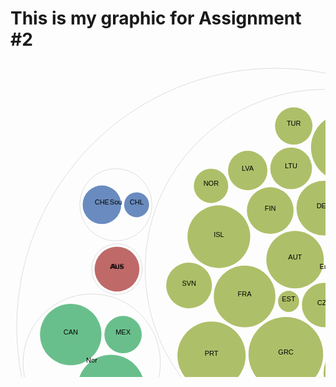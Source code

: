 # This is my graphic for Assignment #2
<svg width="848" height="848" xmlns="http://www.w3.org/2000/svg"><g transform="translate(10,10)"><g><circle class="node node--root" transform="translate(414,414)" r="414" style="fill-opacity: 0; stroke: rgb(221, 221, 221); stroke-opacity: 1;"></circle><circle class="node" transform="translate(160.4112933491983,321.336363516705)" r="40.496554857233825" style="fill-opacity: 0; stroke: rgb(221, 221, 221); stroke-opacity: 1;"></circle><circle class="node" transform="translate(493.0845510225647,321.336363516705)" r="287.5226148303768" style="fill-opacity: 0; stroke: rgb(221, 221, 221); stroke-opacity: 1;"></circle><circle class="node" transform="translate(119.95050272024451,470.94551564182666)" r="109.83314333452583" style="fill-opacity: 0; stroke: rgb(221, 221, 221); stroke-opacity: 1;"></circle><circle class="node" transform="translate(158.58969198854192,218.40460120797582)" r="57.797236802478885" style="fill-opacity: 0; stroke: rgb(221, 221, 221); stroke-opacity: 1;"></circle><circle class="node" transform="translate(258.39884209716115,659.0459005947179)" r="119.07153536521825" style="fill-opacity: 0; stroke: rgb(221, 221, 221); stroke-opacity: 1;"></circle><circle class="node node--leaf" transform="translate(160.4112933491983,321.336363516705)" r="35.84246687147806" style="fill: rgb(191, 105, 105); fill-opacity: 1; stroke: rgb(221, 221, 221); stroke-opacity: 0;"></circle><circle class="node node--leaf" transform="translate(445.305367107645,306.280050861123)" r="45.977093133391904" style="fill: rgb(174, 191, 105); fill-opacity: 1; stroke: rgb(221, 221, 221); stroke-opacity: 0;"></circle><circle class="node node--leaf" transform="translate(547.0869900243883,306.280050861123)" r="51.15044179759562" style="fill: rgb(174, 191, 105); fill-opacity: 1; stroke: rgb(221, 221, 221); stroke-opacity: 0;"></circle><circle class="node node--leaf" transform="translate(491.68918664077637,378.80005289144873)" r="35.453715401441464" style="fill: rgb(174, 191, 105); fill-opacity: 1; stroke: rgb(221, 221, 221); stroke-opacity: 0;"></circle><circle class="node node--leaf" transform="translate(491.2678866619222,223.85534569922498)" r="43.74246575752621" style="fill: rgb(174, 191, 105); fill-opacity: 1; stroke: rgb(221, 221, 221); stroke-opacity: 0;"></circle><circle class="node node--leaf" transform="translate(566.0243033937134,396.39841117569534)" r="36.282063722082945" style="fill: rgb(174, 191, 105); fill-opacity: 1; stroke: rgb(221, 221, 221); stroke-opacity: 0;"></circle><circle class="node node--leaf" transform="translate(583.8074238448289,212.58804118509096)" r="44.82639457439785" style="fill: rgb(174, 191, 105); fill-opacity: 1; stroke: rgb(221, 221, 221); stroke-opacity: 0;"></circle><circle class="node node--leaf" transform="translate(434.97388801626124,373.0177664670931)" r="16.901493524457564" style="fill: rgb(174, 191, 105); fill-opacity: 1; stroke: rgb(221, 221, 221); stroke-opacity: 0;"></circle><circle class="node node--leaf" transform="translate(405.5797467383153,227.74465075498216)" r="37.37980673782242" style="fill: rgb(174, 191, 105); fill-opacity: 1; stroke: rgb(221, 221, 221); stroke-opacity: 0;"></circle><circle class="node node--leaf" transform="translate(364.5512005083586,365.1527358772414)" r="49.304940799567966" style="fill: rgb(174, 191, 105); fill-opacity: 1; stroke: rgb(221, 221, 221); stroke-opacity: 0;"></circle><circle class="node node--leaf" transform="translate(641.0088304311648,349.4180507677443)" r="47.55019503046466" style="fill: rgb(174, 191, 105); fill-opacity: 1; stroke: rgb(221, 221, 221); stroke-opacity: 0;"></circle><circle class="node node--leaf" transform="translate(430.54792200224813,457.6865944904411)" r="59.69871286824622" style="fill: rgb(174, 191, 105); fill-opacity: 1; stroke: rgb(221, 221, 221); stroke-opacity: 0;"></circle><circle class="node node--leaf" transform="translate(669.4096717500333,255.24272772870881)" r="46.16034099630884" style="fill: rgb(174, 191, 105); fill-opacity: 1; stroke: rgb(221, 221, 221); stroke-opacity: 0;"></circle><circle class="node node--leaf" transform="translate(543.9955797499208,487.71748048042775)" r="53.00232328540942" style="fill: rgb(174, 191, 105); fill-opacity: 1; stroke: rgb(221, 221, 221); stroke-opacity: 0;"></circle><circle class="node node--leaf" transform="translate(323.3847761233451,269.5124812038042)" r="50.16461315370452" style="fill: rgb(174, 191, 105); fill-opacity: 1; stroke: rgb(221, 221, 221); stroke-opacity: 0;"></circle><circle class="node node--leaf" transform="translate(525.1994570658042,126.82745079527112)" r="54.39334780140436" style="fill: rgb(174, 191, 105); fill-opacity: 1; stroke: rgb(221, 221, 221); stroke-opacity: 0;"></circle><circle class="node node--leaf" transform="translate(439.0103206287123,160.16341633685934)" r="33.36389381241646" style="fill: rgb(174, 191, 105); fill-opacity: 1; stroke: rgb(221, 221, 221); stroke-opacity: 0;"></circle><circle class="node node--leaf" transform="translate(625.6664828604523,425.5332293736681)" r="25.44176030339906" style="fill: rgb(174, 191, 105); fill-opacity: 1; stroke: rgb(221, 221, 221); stroke-opacity: 0;"></circle><circle class="node node--leaf" transform="translate(369.56936574328427,163.62124243281232)" r="31.509011353480084" style="fill: rgb(174, 191, 105); fill-opacity: 1; stroke: rgb(221, 221, 221); stroke-opacity: 0;"></circle><circle class="node node--leaf" transform="translate(642.6804320597159,494.85825142751867)" r="41.286454490469666" style="fill: rgb(174, 191, 105); fill-opacity: 1; stroke: rgb(221, 221, 221); stroke-opacity: 0;"></circle><circle class="node node--leaf" transform="translate(310.86235577674034,188.17884993526565)" r="27.47328259324392" style="fill: rgb(174, 191, 105); fill-opacity: 1; stroke: rgb(221, 221, 221); stroke-opacity: 0;"></circle><circle class="node node--leaf" transform="translate(621.3550341943497,134.2468311871116)" r="37.39395687347345" style="fill: rgb(174, 191, 105); fill-opacity: 1; stroke: rgb(221, 221, 221); stroke-opacity: 0;"></circle><circle class="node node--leaf" transform="translate(311.64934359984056,459.91139574287206)" r="54.5665906964355" style="fill: rgb(174, 191, 105); fill-opacity: 1; stroke: rgb(221, 221, 221); stroke-opacity: 0;"></circle><circle class="node node--leaf" transform="translate(689.6061281151335,171.23879278838405)" r="35.58324422251715" style="fill: rgb(174, 191, 105); fill-opacity: 1; stroke: rgb(221, 221, 221); stroke-opacity: 0;"></circle><circle class="node node--leaf" transform="translate(275.72037691818485,347.52631648416053)" r="36.603689152740266" style="fill: rgb(174, 191, 105); fill-opacity: 1; stroke: rgb(221, 221, 221); stroke-opacity: 0;"></circle><circle class="node node--leaf" transform="translate(722.957683452141,321.4941214422727)" r="34.37146613114476" style="fill: rgb(174, 191, 105); fill-opacity: 1; stroke: rgb(221, 221, 221); stroke-opacity: 0;"></circle><circle class="node node--leaf" transform="translate(443.1761145660622,92.34321325132174)" r="29.93004087866524" style="fill: rgb(174, 191, 105); fill-opacity: 1; stroke: rgb(221, 221, 221); stroke-opacity: 0;"></circle><circle class="node node--leaf" transform="translate(86.39996980614097,426.09190301169485)" r="49.16579955342939" style="fill: rgb(105, 191, 139); fill-opacity: 1; stroke: rgb(221, 221, 221); stroke-opacity: 0;"></circle><circle class="node node--leaf" transform="translate(170.10683573757805,426.09190301169485)" r="29.88697839225192" style="fill: rgb(105, 191, 139); fill-opacity: 1; stroke: rgb(221, 221, 221); stroke-opacity: 0;"></circle><circle class="node node--leaf" transform="translate(150.793422270457,512.1793276182084)" r="53.68621180246279" style="fill: rgb(105, 191, 139); fill-opacity: 1; stroke: rgb(221, 221, 221); stroke-opacity: 0;"></circle><circle class="node node--leaf" transform="translate(136.29086455114742,218.40460120797582)" r="30.844321379328616" style="fill: rgb(105, 139, 191); fill-opacity: 1; stroke: rgb(221, 221, 221); stroke-opacity: 0;"></circle><circle class="node node--leaf" transform="translate(191.76105736074842,218.40460120797582)" r="19.971783444516614" style="fill: rgb(105, 139, 191); fill-opacity: 1; stroke: rgb(221, 221, 221); stroke-opacity: 0;"></circle><circle class="node node--leaf" transform="translate(185.38751166366342,659.0459005947179)" r="41.406116945964754" style="fill: rgb(174, 105, 191); fill-opacity: 1; stroke: rgb(221, 221, 221); stroke-opacity: 0;"></circle><circle class="node node--leaf" transform="translate(302.13200303600377,659.0459005947179)" r="70.68428644061986" style="fill: rgb(174, 105, 191); fill-opacity: 1; stroke: rgb(221, 221, 221); stroke-opacity: 0;"></circle></g><g><text text-anchor="middle" transform="translate(414,414)" style="font-size: 11px; font-family: Arial, Helvetica;"></text><text text-anchor="middle" transform="translate(160.4112933491983,321.336363516705)" style="font-size: 11px; font-family: Arial, Helvetica;">Aus</text><text text-anchor="middle" transform="translate(493.0845510225647,321.336363516705)" style="font-size: 11px; font-family: Arial, Helvetica;">Eur</text><text text-anchor="middle" transform="translate(119.95050272024451,470.94551564182666)" style="font-size: 11px; font-family: Arial, Helvetica;">Nor</text><text text-anchor="middle" transform="translate(158.58969198854192,218.40460120797582)" style="font-size: 11px; font-family: Arial, Helvetica;">Sou</text><text text-anchor="middle" transform="translate(258.39884209716115,659.0459005947179)" style="font-size: 11px; font-family: Arial, Helvetica;">Asa</text><text text-anchor="middle" transform="translate(160.4112933491983,321.336363516705)" style="font-size: 11px; font-family: Arial, Helvetica;">AUS</text><text text-anchor="middle" transform="translate(445.305367107645,306.280050861123)" style="font-size: 11px; font-family: Arial, Helvetica;">AUT</text><text text-anchor="middle" transform="translate(547.0869900243883,306.280050861123)" style="font-size: 11px; font-family: Arial, Helvetica;">BEL</text><text text-anchor="middle" transform="translate(491.68918664077637,378.80005289144873)" style="font-size: 11px; font-family: Arial, Helvetica;">CZE</text><text text-anchor="middle" transform="translate(491.2678866619222,223.85534569922498)" style="font-size: 11px; font-family: Arial, Helvetica;">DEU</text><text text-anchor="middle" transform="translate(566.0243033937134,396.39841117569534)" style="font-size: 11px; font-family: Arial, Helvetica;">DNK</text><text text-anchor="middle" transform="translate(583.8074238448289,212.58804118509096)" style="font-size: 11px; font-family: Arial, Helvetica;">ESP</text><text text-anchor="middle" transform="translate(434.97388801626124,373.0177664670931)" style="font-size: 11px; font-family: Arial, Helvetica;">EST</text><text text-anchor="middle" transform="translate(405.5797467383153,227.74465075498216)" style="font-size: 11px; font-family: Arial, Helvetica;">FIN</text><text text-anchor="middle" transform="translate(364.5512005083586,365.1527358772414)" style="font-size: 11px; font-family: Arial, Helvetica;">FRA</text><text text-anchor="middle" transform="translate(641.0088304311648,349.4180507677443)" style="font-size: 11px; font-family: Arial, Helvetica;">GBR</text><text text-anchor="middle" transform="translate(430.54792200224813,457.6865944904411)" style="font-size: 11px; font-family: Arial, Helvetica;">GRC</text><text text-anchor="middle" transform="translate(669.4096717500333,255.24272772870881)" style="font-size: 11px; font-family: Arial, Helvetica;">HUN</text><text text-anchor="middle" transform="translate(543.9955797499208,487.71748048042775)" style="font-size: 11px; font-family: Arial, Helvetica;">IRL</text><text text-anchor="middle" transform="translate(323.3847761233451,269.5124812038042)" style="font-size: 11px; font-family: Arial, Helvetica;">ISL</text><text text-anchor="middle" transform="translate(525.1994570658042,126.82745079527112)" style="font-size: 11px; font-family: Arial, Helvetica;">ITA</text><text text-anchor="middle" transform="translate(439.0103206287123,160.16341633685934)" style="font-size: 11px; font-family: Arial, Helvetica;">LTU</text><text text-anchor="middle" transform="translate(625.6664828604523,425.5332293736681)" style="font-size: 11px; font-family: Arial, Helvetica;">LUX</text><text text-anchor="middle" transform="translate(369.56936574328427,163.62124243281232)" style="font-size: 11px; font-family: Arial, Helvetica;">LVA</text><text text-anchor="middle" transform="translate(642.6804320597159,494.85825142751867)" style="font-size: 11px; font-family: Arial, Helvetica;">NLD</text><text text-anchor="middle" transform="translate(310.86235577674034,188.17884993526565)" style="font-size: 11px; font-family: Arial, Helvetica;">NOR</text><text text-anchor="middle" transform="translate(621.3550341943497,134.2468311871116)" style="font-size: 11px; font-family: Arial, Helvetica;">POL</text><text text-anchor="middle" transform="translate(311.64934359984056,459.91139574287206)" style="font-size: 11px; font-family: Arial, Helvetica;">PRT</text><text text-anchor="middle" transform="translate(689.6061281151335,171.23879278838405)" style="font-size: 11px; font-family: Arial, Helvetica;">SVK</text><text text-anchor="middle" transform="translate(275.72037691818485,347.52631648416053)" style="font-size: 11px; font-family: Arial, Helvetica;">SVN</text><text text-anchor="middle" transform="translate(722.957683452141,321.4941214422727)" style="font-size: 11px; font-family: Arial, Helvetica;">SWE</text><text text-anchor="middle" transform="translate(443.1761145660622,92.34321325132174)" style="font-size: 11px; font-family: Arial, Helvetica;">TUR</text><text text-anchor="middle" transform="translate(86.39996980614097,426.09190301169485)" style="font-size: 11px; font-family: Arial, Helvetica;">CAN</text><text text-anchor="middle" transform="translate(170.10683573757805,426.09190301169485)" style="font-size: 11px; font-family: Arial, Helvetica;">MEX</text><text text-anchor="middle" transform="translate(150.793422270457,512.1793276182084)" style="font-size: 11px; font-family: Arial, Helvetica;">USA</text><text text-anchor="middle" transform="translate(136.29086455114742,218.40460120797582)" style="font-size: 11px; font-family: Arial, Helvetica;">CHE</text><text text-anchor="middle" transform="translate(191.76105736074842,218.40460120797582)" style="font-size: 11px; font-family: Arial, Helvetica;">CHL</text><text text-anchor="middle" transform="translate(185.38751166366342,659.0459005947179)" style="font-size: 11px; font-family: Arial, Helvetica;">ISR</text><text text-anchor="middle" transform="translate(302.13200303600377,659.0459005947179)" style="font-size: 11px; font-family: Arial, Helvetica;">JPN</text></g></g></svg>
